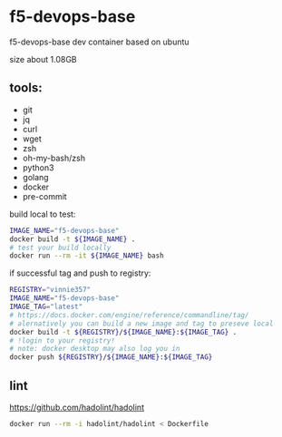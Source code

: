 # f5-devops-base
f5-devops-base dev container based on ubuntu

size about 1.08GB

## tools:

- git
- jq
- curl
- wget
- zsh
- oh-my-bash/zsh
- python3
- golang
- docker
- pre-commit

build local to test:
```bash
IMAGE_NAME="f5-devops-base"
docker build -t ${IMAGE_NAME} .
# test your build locally
docker run --rm -it ${IMAGE_NAME} bash
```
if successful tag and push to registry:
```bash
REGISTRY="vinnie357"
IMAGE_NAME="f5-devops-base"
IMAGE_TAG="latest"
# https://docs.docker.com/engine/reference/commandline/tag/
# alernatively you can build a new image and tag to preseve local
docker build -t ${REGISTRY}/${IMAGE_NAME}:${IMAGE_TAG} .
# !login to your registry!
# note: docker desktop may also log you in
docker push ${REGISTRY}/${IMAGE_NAME}:${IMAGE_TAG}
```


## lint

https://github.com/hadolint/hadolint

```bash
docker run --rm -i hadolint/hadolint < Dockerfile
```